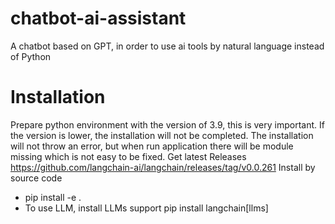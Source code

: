 # chatbot-ai-assistant
A chatbot based on GPT, in order to use ai tools by natural language instead of Python
# Installation
Prepare python environment with the version of 3.9, this is very important. If the version is lower, the installation will not be completed. The installation will not throw an error, but when run application there will be module missing which is not easy to be fixed. 
Get latest Releases https://github.com/langchain-ai/langchain/releases/tag/v0.0.261
Install by source code
- pip install -e .
- To use LLM, install LLMs support
	pip install langchain[llms]
